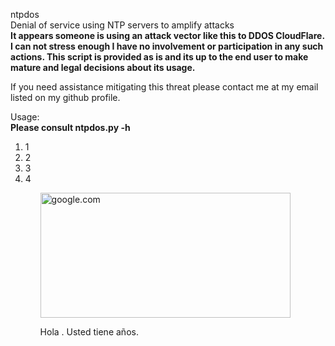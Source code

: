 
ntpdos<br />
Denial of service using NTP servers to amplify attacks <br />
<strong> It appears someone is using an attack vector like this to DDOS CloudFlare. I can not stress enough I have no involvement or participation in any such actions. This script is provided as is and its up to the end user to make mature and legal decisions about its usage. 
</strong>

If you need assistance mitigating this threat please contact me at my email listed on my github profile.


Usage:<br />
<b>Please consult ntpdos.py -h</b>
<br />

<ol>
   <li>1</li>
    <li>2</li>
     <li>3</li>
      <li>4</li>
  <ol>
    <img src="https://techtipsnreview.com/wp-content/uploads/2021/03/sua-loi-busybox-initramfs.jpg" alt="google.com" width="400" height="200">

    
Hola <?php echo htmlspecialchars($_POST['nombre']); ?>.
Usted tiene <?php echo (int)$_POST['23']; ?> años.
   
